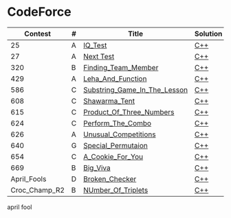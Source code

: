 # CodeForce

|Contest| # | Title | Solution | 
|------ |---| ----- | -------- |
|25|A|[IQ_Test](https://codeforces.com/problemset/problem/25/A)|[C++](./solutions/25/A%5BIQ%5FTest%5D.cpp)
|27|A|[ Next Test](https://codeforces.com/problemset/problem/27/A)|[C++](./solutions/27/A%20%5BNext%20Test%5D.cpp)
|320|B|[Finding_Team_Member](https://codeforces.com/problemset/problem/579/B)|[C++](./solutions/320/B%5BFinding%5FTeam%5FMemeber%5D.cpp)
|429|A|[Leha_And_Function](https://codeforces.com/problemset/problem/840/A)|[C++](./solutions/429/A%5BLeha%5FAnd%5FFunction%5D.cpp)
|586|C|[Substring_Game_In_The_Lesson](https://codeforces.com/problemset/problem/1220/C)|[C++](./solutions/586/C%5BSubstring%5FGame%5FIn%5FThe%5FLesson%5D.cpp)
|608|C|[Shawarma_Tent](https://codeforces.com/problemset/problem/1271/C)|[C++](./solutions/608/C%5BShawarma%5FTent%5D.cpp)
|615|C|[Product_Of_Three_Numbers](https://codeforces.com/problemset/problem/1294/C)|[C++](./solutions/615/C%5BProduct%5FOf%5FThree%5FNumbers%5D.cpp)
|624|C|[Perform_The_Combo](https://codeforces.com/problemset/problem/1311/C)|[C++](./solutions/624/C%5BPerform%5FThe%5FCombo%5D.cpp)
|626|A|[Unusual_Competitions](https://codeforces.com/problemset/problem/1322/A)|[C++](./solutions/626/A%5BUnusual%5FCompetitions%5D.cpp)
|640|G|[Special_Permutaion](https://codeforces.com/problemset/problem/1352/G)|[C++](./solutions/640/G%5BSpecial%5FPermuation%5D.cpp)
|654|C|[A_Cookie_For_You](https://codeforces.com/problemset/problem/1371/C)|[C++](./solutions/654/C%5BA%5FCookie%5FFor%5FYou%5D.cpp)
|669|B|[Big_Viva](https://codeforces.com/contest/1407/problem/B)|[C++](./solutions/669/B%5BBig%5FVova%5D.cpp)
|April_Fools|D|[Broken_Checker](https://codeforces.com/contest/171/problem/D)|[C++](./solutions/April_Fools/D%5BBroken%5FChecker%5D.cpp)
|Croc_Champ_R2|B|[NUmber_Of_Triplets](https://codeforces.com/problemset/problem/181/B)|[C++](./solutions/Croc_Champ_R2/B%5BNumber%5FOf%5FTriplets%5D.cpp)

april fool
